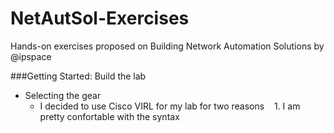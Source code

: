 # NetAutSol-Exercises
Hands-on exercises proposed on Building Network Automation Solutions by @ipspace

###Getting Started: Build the lab
- Selecting the gear
  - I decided to use Cisco VIRL for my lab for two reasons
    1. I am pretty confortable with the syntax
